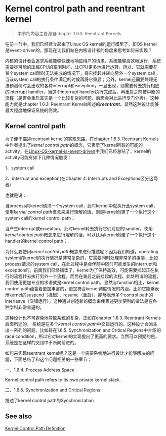 # Kernel control path and reentrant kernel

> 本节的内容主要源自chapter 1.6.3. Reentrant Kernels

在前一节中，我们已经建立起来了Linux OS kernel的运行模型了，即OS kernel是event-driven的，那现在让我们站在内核设计者的角度来思考如何来实现？

内核的设计者会追求系统能够快速地响应用户的请求，系统能够高效地运行，系统需要尽可能的压缩CPU的空闲时间，让CPU更多地进行运转。所以，它就需要在某个system call暂时无法完成的情况下，将它挂起并转向另外一个system call；当该system call的执行条件满足的时候再将它重启；另外，kernel还需要处理无法预测何时会出现的各种interrupt和exception，一旦出现，则需要转去执行相应的interrupt handler，当这个interrupt handler执行完成后，再重启之前被中断的流程（是否会重启其实是一个比较复杂的问题，后面会对此进行专门分析）。这种能力就是chapter 1.6.3. Reentrant Kernels所述的***reentrant***。显然这种设计能够最大程度地保证系统的高效。

## Kernel control path

为了便于描述reentrant kernel的实现思路，在chapter 1.6.3. Reentrant Kernels中作者提出了*kernel control path*的概念，它表示了kernel所有的可能的activity，在[Linux-OS-kernel-is-event-driven](./Linux-OS-kernel-is-event-driven.md)中我们已经总结了，kernel的activity可能有如下几种情况触发：

1、system call

2、interrupt and exception(在Chapter 4. Interrupts and Exceptions区分这两者)

也就是说：

当process向kernel请求一个system call，此时kernel中就执行此system call，使用*kernel control path*概念来进行理解的话，则是kernel创建了一个执行这个system call的kernel control path；

当产生interrupt或exception，此时kernel转去执行它们对应的handler，使用*kernel control path*概念来进行理解的话，可以认为kernel创建了一个执行这个handler的kernel control path；

为什么要使用*kernel control path*概念来进行描述呢？因为我们知道，operating system的kernel的执行情况是非常复杂的，它需要同时处理非常多的事情，比如process请求的system call，在此过程中是会伴随中随时可能发生的interrupt和exception的。前面我们已经铺垫了，kernel为了保持高效，可能需要挂起正在执行的流程转去执行另外一个流程，而后在重启之前挂起的流程。此处所谓的流程，我们使用更加专业的术语就是kernel control path。显然与function相比，kernel control path蕴含着更加丰富的，更加符合kernel调度情况的内涵，比如它能够表示kernel的suspend（挂起），resume（重启），能够表示多个control path的interleave（交错运行）。这种通过创造新的概念来使表述更加便利的做法是在各种学科非常普遍的。



这种设计也不可避免地导致系统的复杂，正如在chapter 1.6.3. Reentrant Kernels后面所述的， 系统是在多个*kernel control path*中交错运行的。这种设计会派生出一系列的问题，比如将在1.6.5. Synchronization and Critical Regions中介绍的race condition，所以它对kernel的实现提出了更高的要求。当然可以预期的是，系统是在这样的交错中不断向前进的。

如何来实现reentrant kernel呢？这是一个需要系统地进行设计才能够解决的问题，下面总结了和这个问题相关的一些章节：

一、1.6.4. Process Address Space

Kernel control path refers to its own private kernel stack.

二、1.6.5. Synchronization and Critical Regions

描述了kernel control path的Synchronization



## See also

[Kernel Control Path Definition](http://www.linfo.org/kernel_control_path.html)



